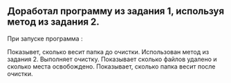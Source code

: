 ## Доработал программу из задания 1, используя  метод из задания 2.

При запуске программа :

Показывет, сколько весит папка до очистки. Использован метод из задания 2. 
Выполняет очистку.
Показывает сколько файлов удалено и сколько места освобождено.
Показывает, сколько папка весит после очистки.